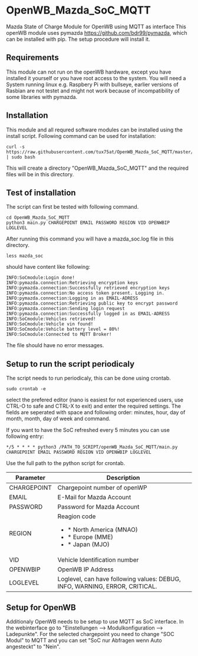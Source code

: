 # OpenWB_Mazda_SoC_MQTT
Mazda State of Charge Module for OpenWB using MQTT as interface
This openWB module uses pymazda https://github.com/bdr99/pymazda, which can be installed with pip. The setup procedure will install it.

## Requirements
This module can not run on the openWB hardware, except you have installed it yourself or you have root access to the system.
You will need a System running linux e.g. Raspbery Pi with bullseye, earlier versions of Rasbian are not testet and might not work because of incompatibility of some libraries with pymazda.

## Installation
This module and all requred software modules can be installed using the install script.
Following command can be used for installation:
```
curl -s https://raw.githubusercontent.com/tux75at/OpenWB_Mazda_SoC_MQTT/master/install.sh | sudo bash
```
This will create a directory "OpenWB_Mazda_SoC_MQTT" and the required files will be in this directory.

## Test of installation
The script can first be tested with following command.
```
cd OpenWB_Mazda_SoC_MQTT
python3 main.py CHARGEPOINT EMAIL PASSWORD REGION VID OPENWBIP LOGLEVEL
```
After running this command you will have a mazda_soc.log file in this directory.
```
less mazda_soc
```
should have content like following:
```
INFO:SoCmodule:Login done!
INFO:pymazda.connection:Retrieving encryption keys
INFO:pymazda.connection:Successfully retrieved encryption keys
INFO:pymazda.connection:No access token present. Logging in.
INFO:pymazda.connection:Logging in as EMAIL-ADRESS
INFO:pymazda.connection:Retrieving public key to encrypt password
INFO:pymazda.connection:Sending login request
INFO:pymazda.connection:Successfully logged in as EMAIL-ADRESS
INFO:SoCmodule:Vehicles retrieved!
INFO:SoCmodule:Vehicle vin found!
INFO:SoCmodule:Vehicle battery level = 80%!
INFO:SoCmodule:Connected to MQTT Broker!
```
The file should have no error messages.

## Setup to run the script periodicaly
The script needs to run periodicaly, this can be done using crontab.
```
sudo crontab -e
```

select the prefered editor (nano is easiest for not experienced users, use CTRL-O to safe and CTRL-X to exit) and enter the required settings.
The fields are seperated with space and following order: minutes, hour, day of month, month, day of week and command.

If you want to have the SoC refreshed every 5 minutes you can use following entry:
```
*/5 * * * * python3 /PATH_TO_SCRIPT/openWB_Mazda_SoC_MQTT/main.py CHARGEPOINT EMAIL PASSWORD REGION VID OPENWBIP LOGLEVEL
```
Use the full path to the python script for crontab.

| **Parameter** | **Description**                                                             |
|---------------|-----------------------------------------------------------------------------|
| CHARGEPOINT   | Chargepoint number of openWP                                                |
| EMAIL         | E-Mail for Mazda Account                                                    |
| PASSWORD      | Password for Mazda Account                                                  |
| REGION        | Reagion code <br><ul><li>* North America (MNAO)</li><li>* Europe (MME)</li><li>* Japan (MJO)</li></ul>|
| VID           | Vehicle Identification number                                               |
| OPENWBIP      | OpenWB IP Address                                                           |
| LOGLEVEL      | Loglevel, can have following values: DEBUG, INFO, WARNING, ERROR, CRITICAL. |

## Setup for OpenWB
Additionaly OpenWB needs to be setup to use MQTT as SoC interface.
In the webinterface go to "Einstellungen --> Modulkonfiguration --> Ladepunkte".
For the selected chargepoint you need to change "SOC Modul" to MQTT and you can set "SoC nur Abfragen wenn Auto angesteckt" to "Nein".
